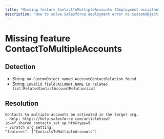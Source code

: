 ```yaml
---
title: "Missing feature ContactToMultipleAccounts (Deployment assistant)"
description: "How to solve Salesforce deployment error no CustomObject named AccountContactRelation found"
---
```

<!-- markdownlint-disable MD013 -->
# Missing feature ContactToMultipleAccounts

## Detection

- String: `no CustomObject named AccountContactRelation found`
- String: `Invalid field:ACCOUNT.NAME in related list:RelatedContactAccountRelationList`

## Resolution

```shell
Contacts to multiple accounts be activated in the target org.
- Help: https://help.salesforce.com/articleView?id=sf.shared_contacts_set_up.htm&type=5
- Scratch org setting:
"features": ["ContactsToMultipleAccounts"]
```
